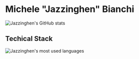 # Michele "Jazzinghen" Bianchi

![Jazzinghen's GitHub stats](https://github-readme-stats.vercel.app/api?username=jazzinghen&theme=outrun&show_icons=true&hide=issues&count_private=true&custom_title=Jazzinghen's%20Activity%20on%20Github)
<!--
**Jazzinghen/jazzinghen** is a ✨ _special_ ✨ repository because its `README.md` (this file) appears on your GitHub profile.

Here are some ideas to get you started:

- 🔭 I’m currently working on ...
- 🌱 I’m currently learning ...
- 👯 I’m looking to collaborate on ...
- 🤔 I’m looking for help with ...
- 💬 Ask me about ...
- 📫 How to reach me: ...
- 😄 Pronouns: ...
- ⚡ Fun fact: ...
-->

## Techical Stack
![Jazzinghen's most used languages](https://github-readme-stats.vercel.app/api/top-langs/?username=jazzinghen&theme=outrun&show_icons=true)
